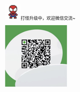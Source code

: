 
<!-- ![](./assets/logo.jpeg?random  =25x25) -->
<img src="./assets/logo.jpeg" width="50" alt="logo" title="logo" loading="lazy">打怪升级中，欢迎微信交流~

<img src="./assets/wechat.jpeg" width="200" alt="logo" title="logo" loading="lazy">
